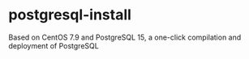 # postgresql-install
Based on CentOS 7.9 and PostgreSQL 15, a one-click compilation and deployment of PostgreSQL
